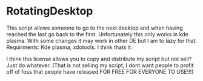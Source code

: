 # RotatingDesktop
This script allows someone to go to the next desktop and when having reached the last go back to the first.
Unfortunately this only works in kde plasma. With some changes it may work in other DE but I am to lazy for that.
Requirments: Kde plasma, xdotools. I think thats it.

I think this license allows you to copy and distribute my script but not sell? Just do whatever.
(That is not selling my script, I dont want people to profit off of foss that people have released FOR FREE FOR EVERYONE TO USE!!!)
